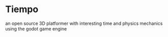 # Tiempo
an open source 3D platformer with interesting time and physics mechanics using the godot game engine
